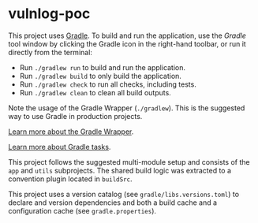 # vulnlog-poc

This project uses [Gradle](https://gradle.org/).
To build and run the application, use the *Gradle* tool window by clicking the Gradle icon in the
right-hand toolbar,
or run it directly from the terminal:

* Run `./gradlew run` to build and run the application.
* Run `./gradlew build` to only build the application.
* Run `./gradlew check` to run all checks, including tests.
* Run `./gradlew clean` to clean all build outputs.

Note the usage of the Gradle Wrapper (`./gradlew`).
This is the suggested way to use Gradle in production projects.

[Learn more about the Gradle Wrapper](https://docs.gradle.org/current/userguide/gradle_wrapper.html).

[Learn more about Gradle tasks](https://docs.gradle.org/current/userguide/command_line_interface.html#common_tasks).

This project follows the suggested multi-module setup and consists of the `app` and `utils`
subprojects.
The shared build logic was extracted to a convention plugin located in `buildSrc`.

This project uses a version catalog (see `gradle/libs.versions.toml`) to declare and version
dependencies
and both a build cache and a configuration cache (see `gradle.properties`).
